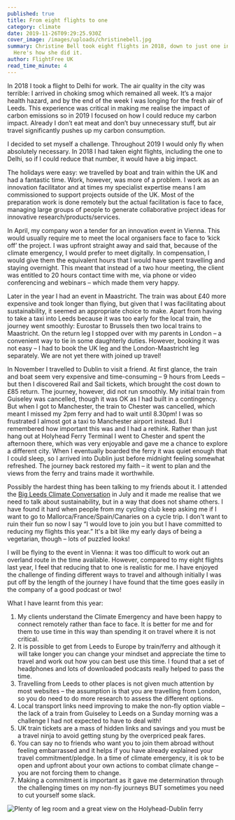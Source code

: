 ```yaml
---
published: true
title: From eight flights to one
category: climate
date: 2019-11-26T09:29:25.930Z
cover_image: /images/uploads/christinebell.jpg
summary: Christine Bell took eight flights in 2018, down to just one in 2019.
  Here's how she did it.
author: FlightFree UK
read_time_minute: 4
---
```

In 2018 I took a flight to Delhi for work. The air quality in the city was terrible: I arrived in choking smog which remained all week. It’s a major health hazard, and by the end of the week I was longing for the fresh air of Leeds. This experience was critical in making me realise the impact of carbon emissions so in 2019 I focused on how I could reduce my carbon impact. Already I don’t eat meat and don’t buy unnecessary stuff, but air travel significantly pushes up my carbon consumption.

I decided to set myself a challenge. Throughout 2019 I would only fly when absolutely necessary. In 2018 I had taken eight flights, including the one to Delhi, so if I could reduce that number, it would have a big impact.

The holidays were easy: we travelled by boat and train within the UK and had a fantastic time. Work, however, was more of a problem. I work as an innovation facilitator and at times my specialist expertise means I am commissioned to support projects outside of the UK. Most of the preparation work is done remotely but the actual facilitation is face to face, managing large groups of people to generate collaborative project ideas for innovative research/products/services. 

In April, my company won a tender for an innovation event in Vienna. This would usually require me to meet the local organisers face to face to ‘kick off’ the project. I was upfront straight away and said that, because of the climate emergency, I would prefer to meet digitally. In compensation, I would give them the equivalent hours that I would have spent travelling and staying overnight. This meant that instead of a two hour meeting, the client was entitled to 20 hours contact time with me, via phone or video conferencing and webinars – which made them very happy. 

Later in the year I had an event in Maastricht. The train was about £40 more expensive and took longer than flying, but given that I was facilitating about sustainability, it seemed an appropriate choice to make. Apart from having to take a taxi into Leeds because it was too early for the local train, the journey went smoothly: Eurostar to Brussels then two local trains to Maastricht. On the return leg I stopped over with my parents in London – a convenient way to tie in some daughterly duties. However, booking it was not easy – I had to book the UK leg and the London-Maastricht leg separately. We are not yet there with joined up travel!

In November I travelled to Dublin to visit a friend. At first glance, the train and boat seem very expensive and time-consuming – 9 hours from Leeds – but then I discovered Rail and Sail tickets, which brought the cost down to £85 return. The journey, however, did not run smoothly. My initial train from Guiseley was cancelled, though it was OK as I had built in a contingency. But when I got to Manchester, the train to Chester was cancelled, which meant I missed my 2pm ferry and had to wait until 8.30pm! I was so frustrated I almost got a taxi to Manchester airport instead. But I remembered how important this was and I had a rethink. Rather than just hang out at Holyhead Ferry Terminal I went to Chester and spent the afternoon there, which was very enjoyable and gave me a chance to explore a different city. When I eventually boarded the ferry it was quiet enough that I could sleep, so I arrived into Dublin just before midnight feeling somewhat refreshed. The journey back restored my faith – it went to plan and the views from the ferry and trains made it worthwhile.

Possibly the hardest thing has been talking to my friends about it. I attended the [Big Leeds Climate Conversation](https://www.eventbrite.co.uk/e/the-big-leeds-climate-conversation-tickets-63554190294) in July and it made me realise that we need to talk about sustainability, but in a way that does not shame others. I have found it hard when people from my cycling club keep asking me if I want to go to Mallorca/France/Spain/Canaries on a cycle trip. I don't want to ruin their fun so now I say “I would love to join you but I have committed to reducing my flights this year.” It's a bit like my early days of being a vegetarian, though – lots of puzzled looks! 

I will be flying to the event in Vienna: it was too difficult to work out an overland route in the time available. However, compared to my eight flights last year, I feel that reducing that to one is realistic for me. I have enjoyed the challenge of finding different ways to travel and although initially I was put off by the length of the journey I have found that the time goes easily in the company of a good podcast or two!

What I have learnt from this year:

1. My clients understand the Climate Emergency and have been happy to connect remotely rather than face to face. It is better for me and for them to use time in this way than spending it on travel where it is not critical.
2. It is possible to get from Leeds to Europe by train/ferry and although it will take longer you can change your mindset and appreciate the time to travel and work out how you can best use this time. I found that a set of headphones and lots of downloaded podcasts really helped to pass the time. 
3. Travelling from Leeds to other places is not given much attention by most websites – the assumption is that you are travelling from London, so you do need to do more research to assess the different options.
4. Local transport links need improving to make the non-fly option viable – the lack of a train from Guiseley to Leeds on a Sunday morning was a challenge I had not expected to have to deal with! 
5. UK train tickets are a mass of hidden links and savings and you must be a travel ninja to avoid getting stung by the overpriced peak fares.
6. You can say no to friends who want you to join them abroad without feeling embarrassed and it helps if you have already explained your travel commitment/pledge. In a time of climate emergency, it is ok to be open and upfront about your own actions to combat climate change – you are not forcing them to change. 
7. Making a commitment is important as it gave me determination through the challenging times on my non-fly journeys BUT sometimes you need to cut yourself some slack.

![](/images/uploads/christinebell.jpg "Plenty of leg room and a great view on the Holyhead-Dublin ferry")
